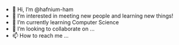 - 👋 Hi, I’m @hafnium-ham
- 👀 I’m interested in meeting new people and learning new things!
- 🌱 I’m currently learning Computer Science
- 💞️ I’m looking to collaborate on ...
- 📫 How to reach me ...

<!---
hafnium-ham/hafnium-ham is a ✨ special ✨ repository because its `README.md` (this file) appears on your GitHub profile.
You can click the Preview link to take a look at your changes.
--->
